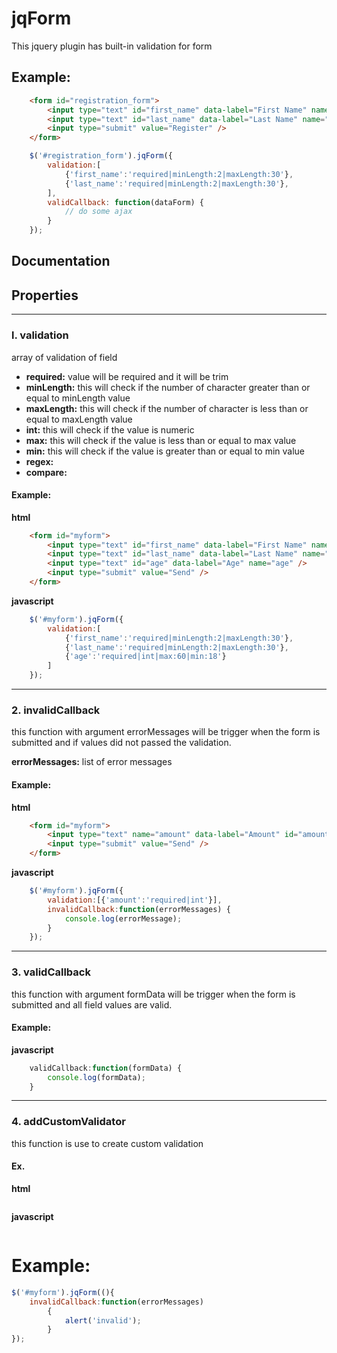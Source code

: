 # jqForm
This jquery plugin has built-in validation for form

## Example:
```html
	<form id="registration_form">
		<input type="text" id="first_name" data-label="First Name" name="firstname" />
		<input type="text" id="last_name" data-label="Last Name" name="lastname" />
		<input type="submit" value="Register" />
	</form>
```
```javascript
	$('#registration_form').jqForm({
		validation:[
			{'first_name':'required|minLength:2|maxLength:30'},
			{'last_name':'required|minLength:2|maxLength:30'},
		],
		validCallback: function(dataForm) {
			// do some ajax
		}
	});
```


## Documentation
## Properties
---
### l. validation


array of validation of field

* **required:** value will be required and it will be trim
* **minLength:** this will check if the number of character greater than or equal to minLength value
* **maxLength:** this will check if the number of character is less than or equal to maxLength value
* **int:** this will check if the value is numeric
* **max:** this will check if the value is less than or equal to max value
* **min:** this will check if the value is greater than or equal to min value
* **regex:**
* **compare:**  


#### Example:
**html**
```html
	<form id="myform">
		<input type="text" id="first_name" data-label="First Name" name="firstname" />
		<input type="text" id="last_name" data-label="Last Name" name="lastname" />
		<input type="text" id="age" data-label="Age" name="age" />
		<input type="submit" value="Send" />
	</form>
```
**javascript**
```javascript
	$('#myform').jqForm({
		validation:[
			{'first_name':'required|minLength:2|maxLength:30'},
			{'last_name':'required|minLength:2|maxLength:30'},
			{'age':'required|int|max:60|min:18'}
		]
	});
```
---

### 2. invalidCallback 


this function with argument errorMessages will be trigger when the form is submitted and if values did not passed the validation.


**errorMessages:** list of error messages

#### Example:
**html**
```html
	<form id="myform">
		<input type="text" name="amount" data-label="Amount" id="amount" />
		<input type="submit" value="Send" />
	</form>
```
**javascript**
```javascript
	$('#myform').jqForm({
		validation:[{'amount':'required|int'}],
		invalidCallback:function(errorMessages) {
			console.log(errorMessage);
		}
	});
```
---

### 3. validCallback


this function with argument formData will be trigger when the form is submitted and all field values are valid.
#### Example:
**javascript**
```javascript
	validCallback:function(formData) {
		console.log(formData);
	}
```
---

### 4. addCustomValidator


this function is use to create custom validation
#### Ex.
**html**
```html

```
**javascript**
```javascript

```
# Example:
```javascript
$('#myform').jqForm((){
	invalidCallback:function(errorMessages)
		{
			alert('invalid');
		}
});
```
